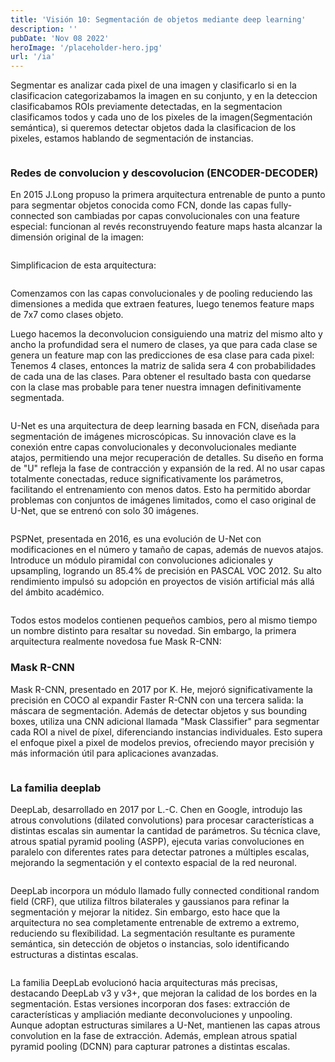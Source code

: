 ```yaml
---
title: 'Visión 10: Segmentación de objetos mediante deep learning'
description: ''
pubDate: 'Nov 08 2022'
heroImage: '/placeholder-hero.jpg'
url: '/ia'
---
```


Segmentar es analizar cada pixel de una imagen y clasificarlo si en la clasificacion categorizabamos la imagen en su conjunto, y en la deteccion clasificabamos ROIs previamente detectadas, en la segmentacion clasificamos todos y cada uno de los pixeles de la imagen(Segmentación semántica), si queremos detectar objetos dada la clasificacion de los pixeles, estamos hablando de segmentación de instancias.

<img src="https://res.cloudinary.com/djc1umong/image/upload/v1740491790/Screenshot_20250225_095523_nf2mxs.webp" alt=''>

### Redes de convolucion y descovolucion (ENCODER-DECODER)

En 2015 J.Long propuso la primera arquitectura entrenable de punto a punto para segmentar objetos conocida como FCN, donde las capas fully-connected son cambiadas por capas convolucionales con una feature especial: funcionan al revés reconstruyendo feature maps hasta alcanzar la dimensión original de la imagen:

<img src="https://res.cloudinary.com/djc1umong/image/upload/v1740492269/Screenshot_20250225_100354_o42dqv.webp" alt="">

Simplificacion de esta arquitectura:

<img src="https://res.cloudinary.com/djc1umong/image/upload/v1740492867/Screenshot_20250225_101410_b7s9af.webp" alt="">

Comenzamos con las capas convolucionales y de pooling reduciendo las dimensiones a medida que extraen features, luego tenemos feature maps de 7x7 como clases objeto.

Luego hacemos la deconvolucion consiguiendo una matriz del mismo alto y ancho la profundidad sera el numero de clases, ya que para cada clase se genera un feature map con las predicciones de esa clase para cada pixel: Tenemos 4 clases, entonces la matriz de salida sera 4 con probabilidades de cada una de las clases. Para obtener el resultado basta con quedarse con la clase mas probable para tener nuestra imnagen definitivamente segmentada.

<img src="https://res.cloudinary.com/djc1umong/image/upload/v1740493352/Screenshot_20250225_102205_r2ojtz.webp" alt="">

U-Net es una arquitectura de deep learning basada en FCN, diseñada para segmentación de imágenes microscópicas. Su innovación clave es la conexión entre capas convolucionales y deconvolucionales mediante atajos, permitiendo una mejor recuperación de detalles. Su diseño en forma de "U" refleja la fase de contracción y expansión de la red. Al no usar capas totalmente conectadas, reduce significativamente los parámetros, facilitando el entrenamiento con menos datos. Esto ha permitido abordar problemas con conjuntos de imágenes limitados, como el caso original de U-Net, que se entrenó con solo 30 imágenes.

<img src="https://res.cloudinary.com/djc1umong/image/upload/v1740494321/Screenshot_20250225_103811_mvprbo.webp" alt="">

PSPNet, presentada en 2016, es una evolución de U-Net con modificaciones en el número y tamaño de capas, además de nuevos atajos. Introduce un módulo piramidal con convoluciones adicionales y upsampling, logrando un 85.4% de precisión en PASCAL VOC 2012. Su alto rendimiento impulsó su adopción en proyectos de visión artificial más allá del ámbito académico.

<img src="https://res.cloudinary.com/djc1umong/image/upload/v1740494706/Screenshot_20250225_104435_uhrjyy.webp" alt="">

Todos estos modelos contienen pequeños cambios, pero al mismo tiempo un nombre distinto para resaltar su novedad. Sin embargo, la primera arquitectura realmente novedosa fue Mask R-CNN:

### Mask R-CNN

Mask R-CNN, presentado en 2017 por K. He, mejoró significativamente la precisión en COCO al expandir Faster R-CNN con una tercera salida: la máscara de segmentación. Además de detectar objetos y sus bounding boxes, utiliza una CNN adicional llamada "Mask Classifier" para segmentar cada ROI a nivel de píxel, diferenciando instancias individuales. Esto supera el enfoque pixel a pixel de modelos previos, ofreciendo mayor precisión y más información útil para aplicaciones avanzadas.

<img src="https://res.cloudinary.com/djc1umong/image/upload/v1740496064/Screenshot_20250225_110731_zr95ak.webp" alt="">

### La familia deeplab

DeepLab, desarrollado en 2017 por L.-C. Chen en Google, introdujo las atrous convolutions (dilated convolutions) para procesar características a distintas escalas sin aumentar la cantidad de parámetros. Su técnica clave, atrous spatial pyramid pooling (ASPP), ejecuta varias convoluciones en paralelo con diferentes rates para detectar patrones a múltiples escalas, mejorando la segmentación y el contexto espacial de la red neuronal.

<img src="https://res.cloudinary.com/djc1umong/image/upload/v1740497753/Screenshot_20250225_113528_zlgbfs.webp" alt="">

DeepLab incorpora un módulo llamado fully connected conditional random field (CRF), que utiliza filtros bilaterales y gaussianos para refinar la segmentación y mejorar la nitidez. Sin embargo, esto hace que la arquitectura no sea completamente entrenable de extremo a extremo, reduciendo su flexibilidad. La segmentación resultante es puramente semántica, sin detección de objetos o instancias, solo identificando estructuras a distintas escalas.

<img src="https://res.cloudinary.com/djc1umong/image/upload/v1740498569/Screenshot_20250225_114854_xn4spe.jpg" alt="" >

La familia DeepLab evolucionó hacia arquitecturas más precisas, destacando DeepLab v3 y v3+, que mejoran la calidad de los bordes en la segmentación. Estas versiones incorporan dos fases: extracción de características y ampliación mediante deconvoluciones y unpooling. Aunque adoptan estructuras similares a U-Net, mantienen las capas atrous convolution en la fase de extracción. Además, emplean atrous spatial pyramid pooling (DCNN) para capturar patrones a distintas escalas.

<img src="https://res.cloudinary.com/djc1umong/image/upload/v1740497850/Screenshot_20250225_113701_1_vj3ivo.webp" alt="">
